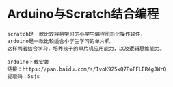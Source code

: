 # Arduino与Scratch结合编程

    scratch是一款比较容易学习的小学生编程图形化操作软件，
    arduino是一款比较适合小学生学习的单片机，
    这样两者结合学习，培养孩子的单片机应用能力，以及逻辑思维能力。

    arduino下载安装 
    链接：https://pan.baidu.com/s/1voK925xQ7PoFFLER4gJWrQ 
    提取码：5sjs 
